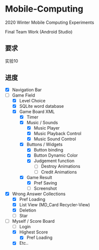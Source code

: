 # Mobile-Computing

2020 Winter Mobile Computing Experiments

Final Team Work (Android Studio)

## 要求

实验10

## 进度

- [x] Navigation Bar
- [ ] Game Field
  - [x] Level Choice
  - [x] SQLite word database
  - [x] Game Board XML
    - [x] Timer
    - [x] Music / Sounds
      - [x] Music Player
      - [x] Music Playback Control
      - [x] Music Sound Control
    - [x] Buttons / Widgets
      - [x] Button binding 
      - [x] Button Dynamic Color
      - [x] Judgement function
        - [ ] Destroy Animations
        - [ ] Credit Animations
    - [x] Game Result
      - [x] Pref Saving
      - [ ] Screenshot
- [x] Wrong Answer Collections
  - [x] Pref Loading
  - [x] List View (MD_Card Recycler-View)
  - [x] Deletion
  - [ ] Star
- [ ] Myself / Score Board
  - [ ] Login
  - [x] Highest Score
    - [x] Pref Loading
  - [x] Etc..